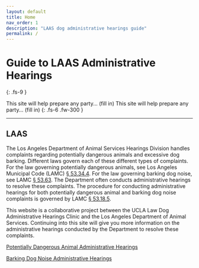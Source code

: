```yaml
---
layout: default
title: Home
nav_order: 1
description: "LAAS dog administrative hearings guide"
permalink: /
---
```


# Guide to LAAS Administrative Hearings
{: .fs-9 }

This site will help prepare any party... (fill in)
This site will help prepare any party... (fill in)
{: .fs-6 .fw-300 }

---

## LAAS

The Los Angeles Department of Animal Services Hearings Division handles complaints regarding potentially dangerous animals and excessive dog barking. 
Different laws govern each of these different types of complaints. For the law governing potentially dangerous animals, see Los Angeles Municipal Code (LAMC) [§ 53.34.4](). 
For the law governing barking dog noise, see LAMC [§ 53.63](). The Department often conducts administrative hearings to resolve these complaints. The procedure for conducting 
administrative hearings for both potentially dangerous animal and barking dog noise complaints is governed by LAMC [§ 53.18.5](). 

This website is a collaborative project between the UCLA Law Dog Administrative Hearings Clinic and the Los Angeles Department of Animal Services. Continuing into this 
site will give you more information on the administrative hearings conducted by the Department to resolve these complaints.

[Potentially Dangerous Animal Administrative Hearings]()

[Barking Dog Noise Administrative Hearings]()
